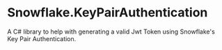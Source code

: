 # Snowflake.KeyPairAuthentication
A C# library to help with generating a valid Jwt Token using Snowflake's Key Pair Authentication.
